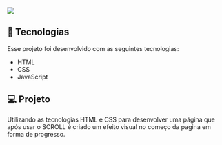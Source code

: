 <img src="./demo.gif">

## 🚀 Tecnologias

Esse projeto foi desenvolvido com as seguintes tecnologias:

- HTML
- CSS
- JavaScript

## 💻 Projeto

Utilizando as tecnologias HTML e CSS para desenvolver uma página que após usar o SCROLL é criado um efeito visual no começo da pagina em forma de progresso.
